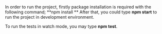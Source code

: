 In order to run the project, firstly package installation is required with the following command;
**npm install **
After that, you could type **npm start** to run the project in development environment.

To run the tests in watch mode, you may type **npm test**.
